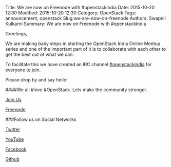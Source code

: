 Title: We are now on Freenode with #openstackindia
Date: 2015-10-20 12:30
Modified: 2015-10-20 12:30
Category: OpenStack
Tags: announcement, openstack
Slug:we-are-now-on-freenode
Authors: Swapnil Kulkarni
Summary: We are now on Freenode with #openstackindia

Greetings,

We are making baby steps in starting the OpenStack India Online Meetup series and one of the important part of it is to collaborate with each other to get the best out of what we can.

To facilitate this we have created an IRC channel [#openstackindia](http://webchat.freenode.net/?channels=openstackindia) for everyone to join.

Please drop by and say hello!

####We all #love #OpenStack. Lets make the community stronger.

[Join Us](http://goo.gl/forms/HEF5e8qBBV)

[Freenode](http://webchat.freenode.net/?channels=openstackindia)

###Follow us on Social Networks

[Twitter](https://twitter.com/OpenStackINOnl)

[YouTube](https://www.youtube.com/channel/UCNEMU-OZiFWgrl8Qs5Tut0g)

[Facebook](https://www.facebook.com/openstackindiaonline)

[Github](https://github.com/OpenStackIndiaOnline)
